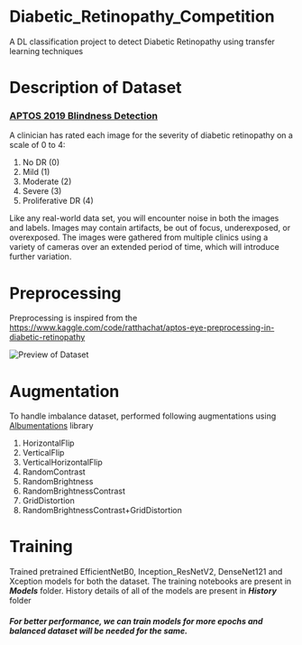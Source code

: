 # Diabetic_Retinopathy_Competition

A DL classification project to detect Diabetic Retinopathy using transfer learning techniques

# Description of Dataset

### [APTOS 2019 Blindness Detection](https://www.kaggle.com/competitions/aptos2019-blindness-detection/data)

A clinician has rated each image for the severity of diabetic retinopathy on a scale of 0 to 4:

1.  No DR (0)
2.  Mild (1)
3.  Moderate (2)
4.  Severe (3)
5.  Proliferative DR (4)


Like any real-world data set, you will encounter noise in both the images and labels. Images may contain artifacts, be out of focus, underexposed, or overexposed. The images were gathered from multiple clinics using a variety of cameras over an extended period of time, which will introduce further variation.

#	Preprocessing

Preprocessing is inspired from the https://www.kaggle.com/code/ratthachat/aptos-eye-preprocessing-in-diabetic-retinopathy

![Preview of Dataset](https://github.com/tshr-d-dragon/Diabetic_Retinopathy_Competition/blob/main/download.png)

# Augmentation

To handle imbalance dataset, performed following augmentations using [Albumentations](https://albumentations.ai/docs/) library

1.  HorizontalFlip
2.  VerticalFlip
3.  VerticalHorizontalFlip
4.  RandomContrast
5.  RandomBrightness
6.  RandomBrightnessContrast
7.  GridDistortion
8.  RandomBrightnessContrast+GridDistortion

# Training

Trained pretrained EfficientNetB0, Inception_ResNetV2, DenseNet121 and Xception models for both the dataset. 
The training notebooks are present in ***Models*** folder.
History details of all of the models are present in ***History*** folder



##### For better performance, we can train models for more epochs and balanced dataset will be needed for the same.
